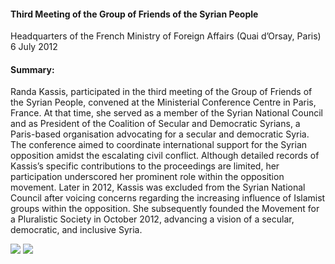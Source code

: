 <h4>Third Meeting of the Group of Friends of the Syrian People</h4>


Headquarters of the French Ministry of Foreign Affairs (Quai d’Orsay, Paris)
<br>
6 July 2012

	
<h4>Summary:</h4>	

Randa Kassis, participated in the third meeting of the Group of Friends of the Syrian People, convened at the Ministerial Conference Centre in Paris, France. At that time, she served as a member of the Syrian National Council and as President of the Coalition of Secular and Democratic Syrians, a Paris-based organisation advocating for a secular and democratic Syria. The conference aimed to coordinate international support for the Syrian opposition amidst the escalating civil conflict. Although detailed records of Kassis’s specific contributions to the proceedings are limited, her participation underscored her prominent role within the opposition movement. Later in 2012, Kassis was excluded from the Syrian National Council after voicing concerns regarding the increasing influence of Islamist groups within the opposition. She subsequently founded the Movement for a Pluralistic Society in October 2012, advancing a vision of a secular, democratic, and inclusive Syria.

![](156.JPG)
![](157.JPG)
